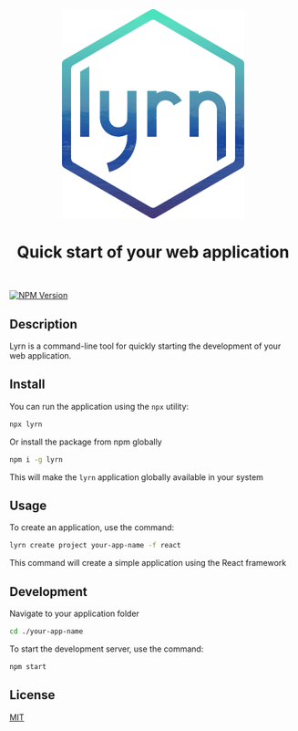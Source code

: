<p align="center">
  <img src="https://raw.githubusercontent.com/lacodda/lyrn/main/lyrn.webp" width="320" alt="lyrn">
</p>
<h1 align="center">Quick start of your web application</h1>
<br>

[![NPM Version][npm-image]][npm-url]

## Description
Lyrn is a command-line tool for quickly starting the development of your web application.

## Install

You can run the application using the `npx` utility:

```bash
npx lyrn
```

Or install the package from npm globally

```bash
npm i -g lyrn
```

This will make the `lyrn` application globally available in your system

## Usage

To create an application, use the command:

```bash
lyrn create project your-app-name -f react
```

This command will create a simple application using the React framework

## Development

Navigate to your application folder

```bash
cd ./your-app-name
```

To start the development server, use the command:

```bash
npm start
```

## License
[MIT](LICENSE)

[npm-image]: https://img.shields.io/npm/v/lyrn.svg?style=flat-square
[npm-url]: https://npmjs.org/package/lyrn